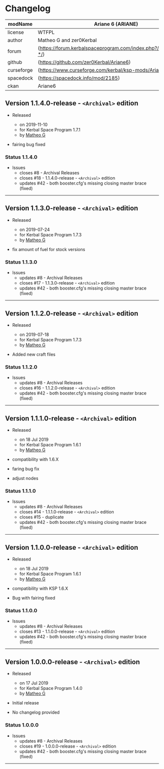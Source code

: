 # Changelog  
  
| modName    | Ariane 6 (ARIANE)                                                 |
| ---------- | ----------------------------------------------------------------- |
| license    | WTFPL                                                             |
| author     | Matheo G and zer0Kerbal                                           |
| forum      | (https://forum.kerbalspaceprogram.com/index.php?/topic/210687-*/) |
| github     | (https://github.com/zer0Kerbal/Ariane6)                           |
| curseforge | (https://www.curseforge.com/kerbal/ksp-mods/Ariane6)              |
| spacedock  | (https://spacedock.info/mod/2185)                                 |
| ckan       | Ariane6                                                           |

## Version 1.1.4.0-release - `<Archival>` edition

* Released
  * on 2019-11-10
  * for Kerbal Space Program 1.7.1
  * by [Matheo G](https://forum.kerbalspaceprogram.com/index.php?/profile/185325-*/)

* fairing bug fixed

### Status 1.1.4.0

* Issues
  * closes #8 - Archival Releases
  * closes #18 - 1.1.4.0-release - `<Archival>` edition
  * updates #42 - both booster.cfg's missing closing master brace (fixed)

---

## Version 1.1.3.0-release - `<Archival>` edition

* Released
  * on 2019-07-24
  * for Kerbal Space Program 1.7.3
  * by [Matheo G](https://forum.kerbalspaceprogram.com/index.php?/profile/185325-*/)

* fix amount of fuel for stock versions

### Status 1.1.3.0

* Issues
  * updates #8 - Archival Releases
  * closes #17 - 1.1.3.0-release - `<Archival>` edition
  * updates #42 - both booster.cfg's missing closing master brace (fixed)

---

## Version 1.1.2.0-release - `<Archival>` edition

* Released
  * on 2019-07-18
  * for Kerbal Space Program 1.7.3
  * by [Matheo G](https://forum.kerbalspaceprogram.com/index.php?/profile/185325-*/)

* Added new craft files

### Status 1.1.2.0

* Issues
  * updates #8 - Archival Releases
  * closes #16 - 1.1.2.0-release - `<Archival>` edition
  * updates #42 - both booster.cfg's missing closing master brace (fixed)

---

## Version 1.1.1.0-release - `<Archival>` edition

* Released
  * on 18 Jul 2019
  * for Kerbal Space Program 1.6.1
  * by [Matheo G](https://forum.kerbalspaceprogram.com/index.php?/profile/185325-*/)

* compatibility with 1.6.X
* faring bug fix
* adjust nodes

### Status 1.1.1.0

* Issues
  * updates #8 - Archival Releases
  * closes #14 - 1.1.1.0-release - `<Archival>` edition
  * closes #15 - duplicate
  * updates #42 - both booster.cfg's missing closing master brace (fixed)

---

## Version 1.1.0.0-release - `<Archival>` edition

* Released
  * on 18 Jul 2019
  * for Kerbal Space Program 1.6.1
  * by [Matheo G](https://forum.kerbalspaceprogram.com/index.php?/profile/185325-*/)

* compatibility with KSP 1.6.X
* Bug with fairing fixed

### Status 1.1.0.0

* Issues
  * updates #8 - Archival Releases
  * closes #13 - 1.1.0.0-release - `<Archival>` edition
  * updates #42 - both booster.cfg's missing closing master brace (fixed)

---

## Version 1.0.0.0-release - `<Archival>` edition

* Released
  * on 17 Jul 2019
  * for Kerbal Space Program 1.4.0
  * by [Matheo G](https://forum.kerbalspaceprogram.com/index.php?/profile/185325-*/)

* Initial release
* No changelog provided

### Status 1.0.0.0

* Issues
  * updates #8 - Archival Releases
  * closes #19 - 1.0.0.0-release - `<Archival>` edition
  * updates #42 - both booster.cfg's missing closing master brace (fixed)

---

